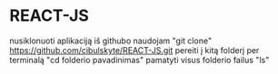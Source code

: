 # REACT-JS

nusiklonuoti aplikaciją iš githubo naudojam "git clone" https://github.com/cibulskyte/REACT-JS.git
pereiti į kitą folderį per terminalą "cd folderio pavadinimas"
pamatyti visus folderio failus "ls"

